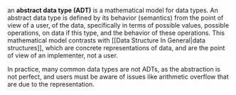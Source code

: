an **abstract data type (ADT)** is a mathematical model for data types. An abstract data type is defined by its behavior (semantics) from the point of view of a user, of the data, specifically in terms of possible values, possible operations, on data if this type, and the behavior of these operations. This mathematical model contrasts with [[Data Structure In General|data structures]], which are concrete representations of data, and are the point of view of an implementer, not a user.

In practice, many common data types are not ADTs, as the abstraction is not perfect, and users must be aware of issues like arithmetic overflow that are due to the representation.